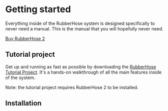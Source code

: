 # Getting started

Everything inside of the RubberHose system is designed specifically to never need a manual. This is the manual that you will hopefully never need. 

<a href="http://battleaxe.co/rubberhose" class="nav-link action-button">Buy RubberHose 2</a>

## Tutorial project

<Screenshot 
    url="/rubberhose2/tutorial.gif" 
    alt="RH2 build buttons"
    width="400px" 
    right />

Get up and running as fast as possible by downloading the [RubberHose Tutorial Project](/rubberhose2/RH2_tutorial_2017-01-08.aep.zip). It's a hands-on walkthrough of all the main features inside of the system. 

Note: the tutorial project requires RubberHose 2 to be installed. 


<!-- <img class="zoom" src="/install/Rubberhose-Install.png"> -->

## Installation
<Install 
    scriptUI 
    name="RubberHose 2"
    :hosts="['After Effects']"
/>